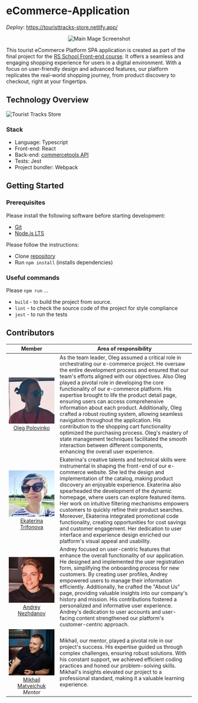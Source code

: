 # eCommerce-Application

*Deploy*: https://touristtracks-store.netlify.app/  

<center><img src="./src/assets/images/main.png" alt="Main Mage Screenshot" width="850"></center>

This tourist eCommerce Platform SPA application is created as part of the final project for the [RS School Front-end course](https://rs.school/js/).
It offers a seamless and engaging shopping experience for users in a digital environment. With a focus on user-friendly design and advanced features, our platform replicates the real-world shopping journey, from product discovery to checkout, right at your fingertips.

## Technology Overview

![Tourist Tracks Store](https://github-readme-tech-stack.vercel.app/api/cards?title=Tourist+Tracks+Store&align=center&lineCount=1&theme=github&width=800&line1=react%2Creact%2C00ecff%3Bredux%2Credux%2Cf34e1e%3Bwebpack%2Cwebpack%2C595959%3Btypescript%2Ctypescript%2C008dff%3Bprettier%2Cprettier%2Cffd200%3Beslint%2Ceslint%2Cff7200%3B)

### Stack

- Language: Typescript
- Front-end: React
- Back-end: [commercetools API](https://commercetools.com/)
- Tests: Jest
- Project bundler: Webpack

## Getting Started

### Prerequisites

Please install the following software before starting development:

- [Git](https://git-scm.com/downloads)
- [Node.js LTS](https://nodejs.org/en/download/)

Please follow the instructions:

- Clone [repository](https://github.com/sheritsh/eCommerce-Application)
- Run `npm install` (installs dependencies)

### Useful commands

Please `npm run` ...

- `build` - to build the project from source.
- `lint` - to check the source code of the project for style compliance
- `jest` - to run the tests

## Contributors

|                       <center> Member </center>                             |              Area of ​​responsibility         |
|-----------------------------------------------------------------------------|--------------------------------------------|
| [![sheritsh_avatar](./src/assets/images/team/oleg.jpg)](https://github.com/sheritsh)<br /> <center>[Oleg Polovinko](https://github.com/sheritsh)</center> | As the team leader, Oleg assumed a critical role in orchestrating our e-commerce project. He oversaw the entire development process and ensured that our team's efforts aligned with our objectives. Also Oleg played a pivotal role in developing the core functionality of our e-commerce platform. His expertise brought to life the product detail page, ensuring users can access comprehensive information about each product. Additionally, Oleg crafted a robust routing system, allowing seamless navigation throughout the application. His contribution to the shopping cart functionality optimized the purchasing process. Oleg's mastery of state management techniques facilitated the smooth interaction between different components, enhancing the overall user experience. |
| [![ekaterina_avatar](./src/assets/images/team/kate.jpg)](https://github.com/ekatrif)<br /> <center>[Ekaterina Trifonova](https://github.com/ekatrif)</center>| Ekaterina's creative talents and technical skills were instrumental in shaping the front-end of our e-commerce website. She led the design and implementation of the catalog, making product discovery an enjoyable experience. Ekaterina also spearheaded the development of the dynamic homepage, where users can explore featured items. Her work on intuitive filtering mechanisms empowers customers to quickly refine their product searches. Moreover, Ekaterina integrated promotional code functionality, creating opportunities for cost savings and customer engagement. Her dedication to user interface and experience design enriched our platform's visual appeal and usability. |
| [![andrey_avatar](./src/assets/images/team/andrey.jpg)](https://github.com/montek1o)<br /> <center>[Andrey Nezhdanov](https://github.com/montek1o)</center>| Andrey focused on user-centric features that enhance the overall functionality of our application. He designed and implemented the user registration form, simplifying the onboarding process for new customers. By creating user profiles, Andrey empowered users to manage their information efficiently. Additionally, he crafted the "About Us" page, providing valuable insights into our company's history and mission. His contributions fostered a personalized and informative user experience. Andrey's dedication to user accounts and user-facing content strengthened our platform's customer-centric approach. |
| [![mikhail_avatar](./src/assets/images/team/mentor.jpeg)](https://github.com/MihailMatveichuk)<br /> <center>[Mikhail Matveichuk](https://github.com/MihailMatveichuk)<br>*Mentor*</center>| Mikhail, our mentor, played a pivotal role in our project's success. His expertise guided us through complex challenges, ensuring robust solutions. With his constant support, we achieved efficient coding practices and honed our problem-solving skills. Mikhail's insights elevated our project to a professional standard, making it a valuable learning experience. |
